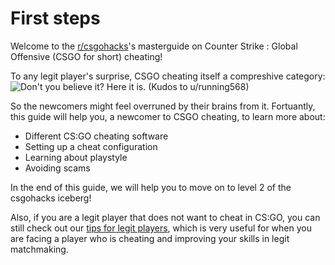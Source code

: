 # First steps

Welcome to the [r/csgohacks](https://www.reddit.com/r/Csgohacks/)'s masterguide on Counter Strike : Global Offensive \(CSGO for short\) cheating!

To any legit player's surprise, CSGO cheating itself a compreshive category:
![Don't you believe it? Here it is. (Kudos to u/running568)](https://i.imgur.com/FMxAHA5.png)

So the newcomers might feel overruned by their brains from it. Fortuantly, this guide will help you, a newcomer to CSGO cheating, to learn more about:

* Different CS:GO cheating software
* Setting up a cheat configuration
* Learning about playstyle
* Avoiding scams

In the end of this guide, we will help you to move on to level 2 of the csgohacks iceberg!

Also, if you are a legit player that does not want to cheat in CS:GO, you can still check out our [tips for legit players](https://github.com/csgohacks/master-guide/tree/6c91b2ce1c55f76cc20c71ab64360f9021f5c22e/master-guide/miscellaneous/untitled.md), which is very useful for when you are facing a player who is cheating and improving your skills in legit matchmaking.
